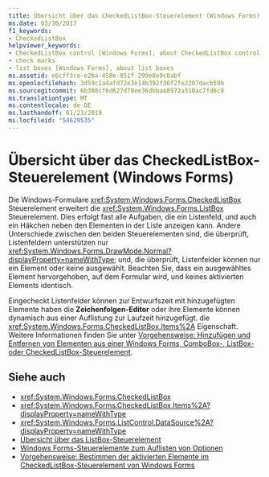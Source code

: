 ```yaml
---
title: Übersicht über das CheckedListBox-Steuerelement (Windows Forms)
ms.date: 03/30/2017
f1_keywords:
- CheckedListBox
helpviewer_keywords:
- CheckedListBox control [Windows Forms], about CheckedListBox control
- check marks
- list boxes [Windows Forms], about list boxes
ms.assetid: e6cff3ce-e2ba-458e-851f-299e8e9c8abf
ms.openlocfilehash: 3d59c2a4afd72e3e14b392f36f2fe2207dacb59b
ms.sourcegitcommit: 6b308cf6d627d78ee36dbbae8972a310ac7fd6c8
ms.translationtype: MT
ms.contentlocale: de-DE
ms.lasthandoff: 01/23/2019
ms.locfileid: "54629535"
---
```

# <a name="checkedlistbox-control-overview-windows-forms"></a>Übersicht über das CheckedListBox-Steuerelement (Windows Forms)
Die Windows-Formulare <xref:System.Windows.Forms.CheckedListBox> Steuerelement erweitert die <xref:System.Windows.Forms.ListBox> Steuerelement. Dies erfolgt fast alle Aufgaben, die ein Listenfeld, und auch ein Häkchen neben den Elementen in der Liste anzeigen kann. Andere Unterschiede zwischen den beiden Steuerelementen sind, die überprüft, Listenfeldern unterstützen nur <xref:System.Windows.Forms.DrawMode.Normal?displayProperty=nameWithType>; und, die überprüft, Listenfelder können nur ein Element oder keine ausgewählt. Beachten Sie, dass ein ausgewähltes Element hervorgehoben, auf dem Formular wird, und keines aktivierten Elements identisch.  
  
 Eingecheckt Listenfelder können zur Entwurfszeit mit hinzugefügten Elemente haben die **Zeichenfolgen-Editor** oder ihre Elemente können dynamisch aus einer Auflistung zur Laufzeit hinzugefügt. die <xref:System.Windows.Forms.CheckedListBox.Items%2A> Eigenschaft. Weitere Informationen finden Sie unter [Vorgehensweise: Hinzufügen und Entfernen von Elementen aus einer Windows Forms, ComboBox-, ListBox- oder CheckedListBox-Steuerelement](../../../../docs/framework/winforms/controls/add-and-remove-items-from-a-wf-combobox.md).  
  
## <a name="see-also"></a>Siehe auch
- <xref:System.Windows.Forms.CheckedListBox>
- <xref:System.Windows.Forms.CheckedListBox.Items%2A?displayProperty=nameWithType>
- <xref:System.Windows.Forms.ListControl.DataSource%2A?displayProperty=nameWithType>
- [Übersicht über das ListBox-Steuerelement](../../../../docs/framework/winforms/controls/listbox-control-overview-windows-forms.md)
- [Windows Forms-Steuerelemente zum Auflisten von Optionen](../../../../docs/framework/winforms/controls/windows-forms-controls-used-to-list-options.md)
- [Vorgehensweise: Bestimmen der aktivierten Elemente im CheckedListBox-Steuerelement von Windows Forms](../../../../docs/framework/winforms/controls/how-to-determine-checked-items-in-the-windows-forms-checkedlistbox-control.md)
